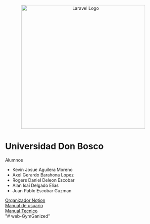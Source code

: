 <p align="center"><a href="https://laravel.com" target="_blank"><img src="[https://raw.githubusercontent.com/laravel/art/master/logo-lockup/5%20SVG/2%20CMYK/1%20Full%20Color/laravel-logolockup-cmyk-red.svg](https://upload.wikimedia.org/wikipedia/commons/thumb/c/cc/Universidad_don_bosco.jpg/800px-Universidad_don_bosco.jpg)" width="400" height="400" alt="Laravel Logo"></a></p>

## 
<h1>Universidad Don Bosco</h1>
<p>Alumnos</p>
    <ul>
        <li>Kevin Josue Aguilera Moreno</li>
        <li>Axel Gerardo Barahona Lopez</li>
        <li>Rogers Daniel Deleon Escobar</li>
        <li>Alan Isaí Delgado Elías</li>
        <li>Juan Pablo Escobar Guzman</li>
    </ul>
<a href="https://www.notion.so/db2020864cbc4077844c40689b226e0a" target="_blank">Organizador Notion</a><br>
 <a href="https://docs.google.com/document/d/1_GrtBNF0UBHGWe1j6Mw5NWYck3eHE_WAkipfd7H8TL4/edit?usp=drivesdk" target="_blank">Manual de usuario</a><br>  
 <a href="https://docs.google.com/document/d/1YRrKQMABjyEjp2bqXlRjTK9suym8IlT6p8l3lKaqj74/edit?usp=drivesdk" target="_blank">Manual Tecnico</a><br>
"# web-GymGanized" 
